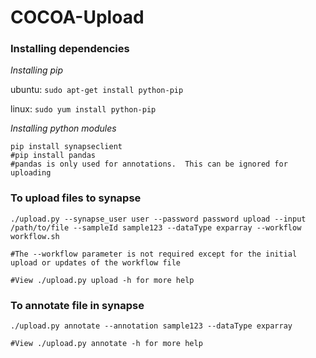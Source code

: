 # COCOA-Upload

### Installing dependencies

*Installing pip*

ubuntu:
`sudo apt-get install python-pip`

linux:
`sudo yum install python-pip`

*Installing python modules*
```
pip install synapseclient
#pip install pandas 
#pandas is only used for annotations.  This can be ignored for uploading
```

### To upload files to synapse

```
./upload.py --synapse_user user --password password upload --input /path/to/file --sampleId sample123 --dataType exparray --workflow workflow.sh

#The --workflow parameter is not required except for the initial upload or updates of the workflow file

#View ./upload.py upload -h for more help

```

### To annotate file in synapse


```
./upload.py annotate --annotation sample123 --dataType exparray

#View ./upload.py annotate -h for more help
```
